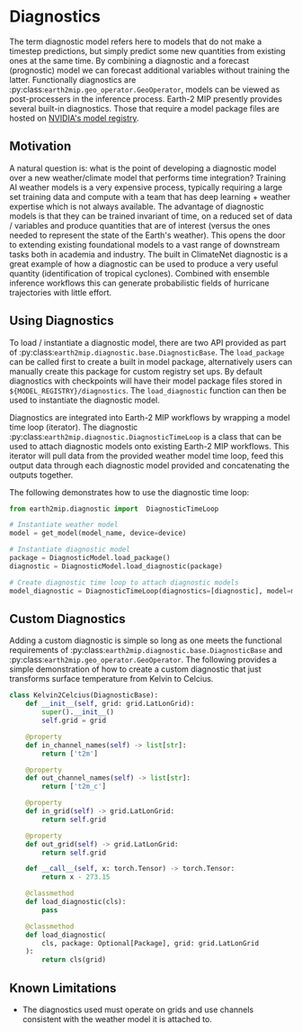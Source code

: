 # Diagnostics

The term diagnostic model refers here to models that do not make a timestep predictions,
but simply predict some new quantities from existing ones at the same time.
By combining a diagnostic and a forecast (prognostic) model we can forecast additional variables without training the latter.
Functionally diagnostics are :py:class:`earth2mip.geo_operator.GeoOperator`, models can be viewed as post-processers in the inference process.
Earth-2 MIP presently provides several built-in diagnostics.
Those that require a model package files are hosted on [NVIDIA's model registry](https://catalog.ngc.nvidia.com/orgs/nvidia/teams/modulus/models/modulus_diagnostics).

## Motivation

A natural question is: what is the point of developing a diagnostic model over a new weather/climate model that performs time integration?
Training AI weather models is a very expensive process, typically requiring a large set training data and compute with a team that has deep learning + weather expertise which is not always available.
The advantage of diagnostic models is that they can be trained invariant of time, on a reduced set of data / variables and produce quantities that are of interest (versus the ones needed to represent the state of the Earth's weather).
This opens the door to extending existing foundational models to a vast range of
downstream tasks both in academia and industry.
The built in ClimateNet diagnostic is a great example of how a diagnostic can be used to produce a very useful quantity (identification of tropical cyclones). Combined with ensemble inference workflows this can generate probabilistic fields of hurricane trajectories with little effort.

## Using Diagnostics

To load / instantiate a diagnostic model, there are two API provided as part of :py:class:`earth2mip.diagnostic.base.DiagnosticBase`. The `load_package` can be called first to create a built in model package, alternatively users can manually create this package for custom registry set ups.
By default diagnostics with checkpoints will have their model package files stored in `${MODEL_REGISTRY}/diagnostics`.
The `load_diagnostic` function can then be used to instantiate the diagnostic model.

Diagnostics are integrated into Earth-2 MIP workflows by wrapping a model time loop (iterator).
The diagnostic :py:class:`earth2mip.diagnostic.DiagnosticTimeLoop` is a class that can be used to attach diagnostic models onto existing Earth-2 MIP workflows.
This iterator will pull data from the provided weather model time loop, feed this output data through each diagnostic model provided and concatenating the outputs together.

The following demonstrates how to use the diagnostic time loop:
```python
from earth2mip.diagnostic import  DiagnosticTimeLoop

# Instantiate weather model
model = get_model(model_name, device=device)

# Instantiate diagnostic model
package = DiagnosticModel.load_package()
diagnostic = DiagnosticModel.load_diagnostic(package)

# Create diagnostic time loop to attach diagnostic models
model_diagnostic = DiagnosticTimeLoop(diagnostics=[diagnostic], model=model)
```

## Custom Diagnostics

Adding a custom diagnostic is simple so long as one meets the functional requirements of :py:class:`earth2mip.diagnostic.base.DiagnosticBase` and :py:class:`earth2mip.geo_operator.GeoOperator`.
The following provides a simple demonstration of how to create a custom diagnostic that just transforms surface temperature from Kelvin to Celcius.

```python
class Kelvin2Celcius(DiagnosticBase):
    def __init__(self, grid: grid.LatLonGrid):
        super().__init__()
        self.grid = grid

    @property
    def in_channel_names(self) -> list[str]:
        return ['t2m']

    @property
    def out_channel_names(self) -> list[str]:
        return ['t2m_c']

    @property
    def in_grid(self) -> grid.LatLonGrid:
        return self.grid

    @property
    def out_grid(self) -> grid.LatLonGrid:
        return self.grid

    def __call__(self, x: torch.Tensor) -> torch.Tensor:
        return x - 273.15

    @classmethod
    def load_diagnostic(cls):
        pass

    @classmethod
    def load_diagnostic(
        cls, package: Optional[Package], grid: grid.LatLonGrid
    ):
        return cls(grid)
```

## Known Limitations

- The diagnostics used must operate on grids and use channels consistent with the weather model it is attached to.